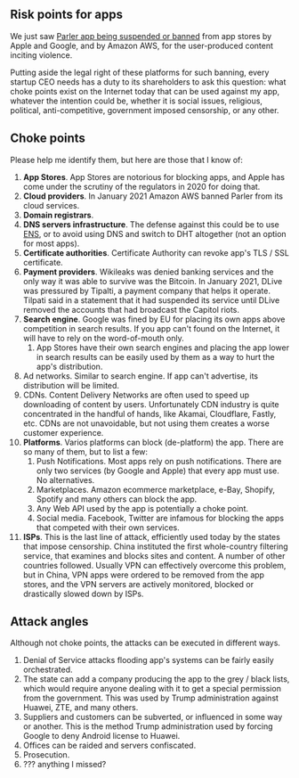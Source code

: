 ## Risk points for apps
We just saw [Parler app being suspended or banned](https://www.nytimes.com/2021/01/09/technology/apple-google-parler.html) from app stores by Apple and Google, and by Amazon AWS, 
for the user-produced content inciting violence. 

Putting aside the legal right of these platforms for such banning, every startup CEO needs has a duty to its shareholders to ask this question: what choke points exist on the Internet today that can be used against my app, whatever the intention could be, whether it is social issues, religious, political, anti-competitive, government imposed censorship, or any other.

## Choke points
Please help me identify them, but here are those that I know of:

1. **App Stores**. App Stores are notorious for blocking apps, 
and Apple has come under the scrutiny of the regulators in 2020 for doing that.
1. **Cloud providers**. In January 2021 Amazon AWS banned Parler from its cloud services.
1. **Domain registrars**. 
1. **DNS servers infrastructure**. The defense against this could be to use [ENS](https://ens.domains/), or to avoid using DNS and switch to DHT altogether (not an option for most apps).
1. **Certificate authorities**. Certificate Authority can revoke app's TLS / SSL certificate.
1. **Payment providers**. Wikileaks was denied banking services and the only way it was able to survive was the Bitcoin. 
In January 2021, DLive was pressured by Tipalti, a payment company that helps it operate. 
Tilpati said in a statement that it had suspended its service until DLive removed the accounts that had broadcast the Capitol riots.
1. **Search engine**. Google was fined by EU for placing its own apps above competition in search results. If you app can't found on the Internet, it will have to rely on the word-of-mouth only. 
    1. App Stores have their own search engines and placing the app lower in search results can be easily used by them as a way to hurt the app's distribution.
1. Ad networks. Similar to search engine. If app can't advertise, its distribution will be limited.
1. CDNs. Content Delivery Networks are often used to speed up downloading of content by users. 
Unfortunately CDN industry is quite concentrated in the handful of hands, like Akamai, Cloudflare, Fastly, etc. 
CDNs are not unavoidable, but not using them creates a worse customer experience.
1. **Platforms**. Varios platforms can block (de-platform) the app. There are so many of them, but to list a few:
    1. Push Notifications. Most apps rely on push notifications. There are only two services (by Google and Apple) that every app must use. No alternatives.
    1. Marketplaces. Amazon ecommerce marketplace, e-Bay, Shopify, Spotify and many others can block the app.
    1. Any Web API used by the app is potentially a choke point.
    1. Social media. Facebook, Twitter are infamous for blocking the apps that competed with their own services.
1. **ISPs**. This is the last line of attack, efficiently used today by the states that impose censorship. 
China instituted the first whole-country filtering service, that examines and blocks sites and content. 
A number of other countries followed. Usually VPN can effectively overcome this problem, but in China, 
VPN apps were ordered to be removed from the app stores, and the VPN servers are actively monitored, 
blocked or drastically slowed down by ISPs.

## Attack angles
Although not choke points, the attacks can be executed in different ways. 
1. Denial of Service attacks flooding app's systems can be fairly easily orchestrated.
1. The state can add a company producing the app to the grey / black lists, 
which would require anyone dealing with it to get a special permission from the government. 
This was used by Trump administration against Huawei, ZTE, and many others.
1. Suppliers and customers can be subverted, or influenced in some way or another. 
This is the method Trump administration used by forcing Google to deny Android license to Huawei. 
1. Offices can be raided and servers confiscated.
1. Prosecution.
1. ??? anything I missed?
